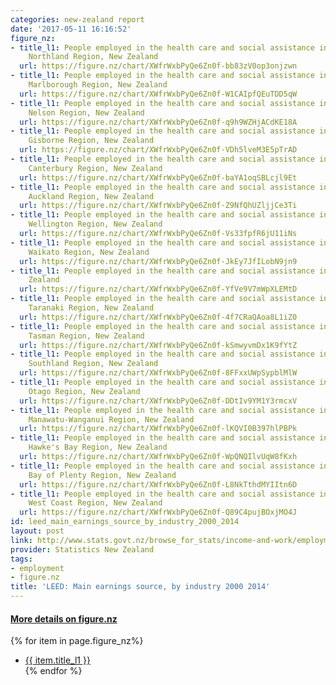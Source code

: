 ```yaml
---
categories: new-zealand report
date: '2017-05-11 16:16:52'
figure_nz:
- title_l1: People employed in the health care and social assistance industry in the
    Northland Region, New Zealand
  url: https://figure.nz/chart/XWfrWxbPyQe6Zn0f-bb83zV0op3onjzwn
- title_l1: People employed in the health care and social assistance industry in the
    Marlborough Region, New Zealand
  url: https://figure.nz/chart/XWfrWxbPyQe6Zn0f-W1CAIpfQEuTDD5qW
- title_l1: People employed in the health care and social assistance industry in the
    Nelson Region, New Zealand
  url: https://figure.nz/chart/XWfrWxbPyQe6Zn0f-q9h9WZHjACdKE18A
- title_l1: People employed in the health care and social assistance industry in the
    Gisborne Region, New Zealand
  url: https://figure.nz/chart/XWfrWxbPyQe6Zn0f-VDh5lveM3E5pTrAD
- title_l1: People employed in the health care and social assistance industry in the
    Canterbury Region, New Zealand
  url: https://figure.nz/chart/XWfrWxbPyQe6Zn0f-baYA1oqSBLcjl9Et
- title_l1: People employed in the health care and social assistance industry in the
    Auckland Region, New Zealand
  url: https://figure.nz/chart/XWfrWxbPyQe6Zn0f-Z9NfQhUZljjCe3Ti
- title_l1: People employed in the health care and social assistance industry in the
    Wellington Region, New Zealand
  url: https://figure.nz/chart/XWfrWxbPyQe6Zn0f-Vs33fpfR6jU11iNs
- title_l1: People employed in the health care and social assistance industry in the
    Waikato Region, New Zealand
  url: https://figure.nz/chart/XWfrWxbPyQe6Zn0f-JkEy7JfILobN9jn9
- title_l1: People employed in the health care and social assistance industry in New
    Zealand
  url: https://figure.nz/chart/XWfrWxbPyQe6Zn0f-YfVe9V7mWpXLEMtD
- title_l1: People employed in the health care and social assistance industry in the
    Taranaki Region, New Zealand
  url: https://figure.nz/chart/XWfrWxbPyQe6Zn0f-4f7CRaQAoa8L1iZ0
- title_l1: People employed in the health care and social assistance industry in the
    Tasman Region, New Zealand
  url: https://figure.nz/chart/XWfrWxbPyQe6Zn0f-kSmwyvmDx1K9fYtZ
- title_l1: People employed in the health care and social assistance industry in the
    Southland Region, New Zealand
  url: https://figure.nz/chart/XWfrWxbPyQe6Zn0f-8FFxxUWpSypblMlW
- title_l1: People employed in the health care and social assistance industry in the
    Otago Region, New Zealand
  url: https://figure.nz/chart/XWfrWxbPyQe6Zn0f-DDtIv9YM1Y3rmcxV
- title_l1: People employed in the health care and social assistance industry in the
    Manawatu-Wanganui Region, New Zealand
  url: https://figure.nz/chart/XWfrWxbPyQe6Zn0f-lKQVI0B397hlPBPk
- title_l1: People employed in the health care and social assistance industry in the
    Hawke's Bay Region, New Zealand
  url: https://figure.nz/chart/XWfrWxbPyQe6Zn0f-WpQNQIlvUqW8fKxh
- title_l1: People employed in the health care and social assistance industry in the
    Bay of Plenty Region, New Zealand
  url: https://figure.nz/chart/XWfrWxbPyQe6Zn0f-L8NkTthdMYIItn6D
- title_l1: People employed in the health care and social assistance industry in the
    West Coast Region, New Zealand
  url: https://figure.nz/chart/XWfrWxbPyQe6Zn0f-Q89C4pujBOxjMO4J
id: leed_main_earnings_source_by_industry_2000_2014
layout: post
link: http://www.stats.govt.nz/browse_for_stats/income-and-work/employment_and_unemployment/leed-annual-technical-notes.aspx
provider: Statistics New Zealand
tags:
- employment
- figure.nz
title: 'LEED: Main earnings source, by industry 2000 2014'
---
```


<h4><u> More details on figure.nz</u></h4>
{% for item in page.figure_nz%}
<ul class="post-list">
    <li><a href="{{ item.url }}">{{ item.title_l1 }}</a></li>
{% endfor %}
</ul>